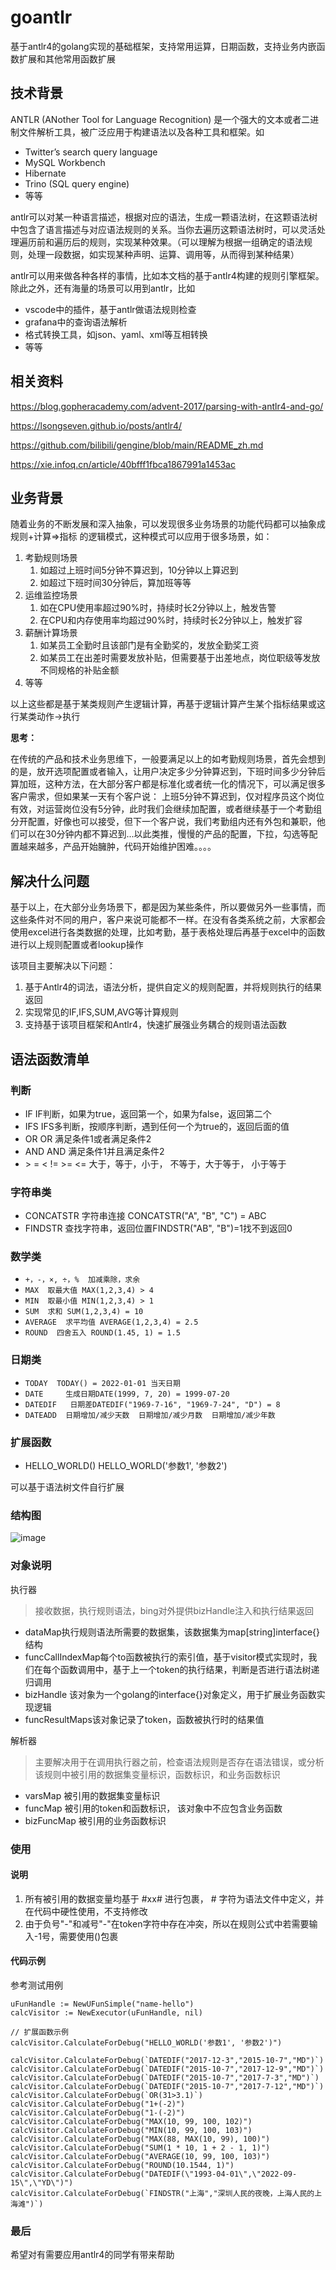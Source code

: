 # goantlr
基于antlr4的golang实现的基础框架，支持常用运算，日期函数，支持业务内嵌函数扩展和其他常用函数扩展

## 技术背景

ANTLR (ANother Tool for Language Recognition) 是一个强大的文本或者二进制文件解析工具，被广泛应用于构建语法以及各种工具和框架。如

- Twitter’s search query language
- MySQL Workbench
- Hibernate
- Trino (SQL query engine)
- 等等

antlr可以对某一种语言描述，根据对应的语法，生成一颗语法树，在这颗语法树中包含了语言描述与对应语法规则的关系。当你去遍历这颗语法树时，可以灵活处理遍历前和遍历后的规则，实现某种效果。（可以理解为根据一组确定的语法规则，处理一段数据，如实现某种声明、运算、调用等，从而得到某种结果）

antlr可以用来做各种各样的事情，比如本文档的基于antlr4构建的规则引擎框架。 除此之外，还有海量的场景可以用到antlr，比如

- vscode中的插件，基于antlr做语法规则检查
- grafana中的查询语法解析
- 格式转换工具，如json、yaml、xml等互相转换
- 等等

## 相关资料

https://blog.gopheracademy.com/advent-2017/parsing-with-antlr4-and-go/

https://lsongseven.github.io/posts/antlr4/

https://github.com/bilibili/gengine/blob/main/README_zh.md

https://xie.infoq.cn/article/40bfff1fbca1867991a1453ac

## 业务背景

随着业务的不断发展和深入抽象，可以发现很多业务场景的功能代码都可以抽象成 规则+计算=>指标 的逻辑模式，这种模式可以应用于很多场景，如：

1. 考勤规则场景
   1. 如超过上班时间5分钟不算迟到，10分钟以上算迟到
   2. 如超过下班时间30分钟后，算加班等等
2. 运维监控场景
   1. 如在CPU使用率超过90%时，持续时长2分钟以上，触发告警
   2. 在CPU和内存使用率均超过90%时，持续时长2分钟以上，触发扩容
3. 薪酬计算场景
   1. 如某员工全勤时且该部门是有全勤奖的，发放全勤奖工资
   2. 如某员工在出差时需要发放补贴，但需要基于出差地点，岗位职级等发放不同规格的补贴金额
4. 等等

以上这些都是基于某类规则产生逻辑计算，再基于逻辑计算产生某个指标结果或这行某类动作->执行

**思考：**

在传统的产品和技术业务思维下，一般要满足以上的如考勤规则场景，首先会想到的是，放开选项配置或者输入，让用户决定多少分钟算迟到，下班时间多少分钟后算加班，这种方法，在大部分客户都是标准化或者统一化的情况下，可以满足很多客户需求，但如果某一天有个客户说： 上班5分钟不算迟到，仅对程序员这个岗位有效，对运营岗位没有5分钟，此时我们会继续加配置，或者继续基于一个考勤组分开配置，好像也可以接受，但下一个客户说，我们考勤组内还有外包和兼职，他们可以在30分钟内都不算迟到...以此类推，慢慢的产品的配置，下拉，勾选等配置越来越多，产品开始臃肿，代码开始维护困难。。。。

## 解决什么问题

基于以上，在大部分业务场景下，都是因为某些条件，所以要做另外一些事情，而这些条件对不同的用户，客户来说可能都不一样。在没有各类系统之前，大家都会使用excel进行各类数据的处理，比如考勤，基于表格处理后再基于excel中的函数进行以上规则配置或者lookup操作

该项目主要解决以下问题：

1. 基于Antlr4的词法，语法分析，提供自定义的规则配置，并将规则执行的结果返回
2. 实现常见的IF,IFS,SUM,AVG等计算规则
3. 支持基于该项目框架和Antlr4，快速扩展强业务耦合的规则语法函数

## 语法函数清单

### 判断

- IF  IF判断，如果为true，返回第一个，如果为false，返回第二个
- IFS  IFS多判断，按顺序判断，遇到任何一个为true的，返回后面的值
- OR  OR 满足条件1或者满足条件2
- AND  AND 满足条件1并且满足条件2
- \>   =  <  != >=  <=   大于，等于，小于， 不等于，大于等于， 小于等于

### 字符串类

- CONCATSTR   字符串连接 CONCATSTR("A", "B", "C") = ABC
- FINDSTR  查找字符串，返回位置FINDSTR("AB", "B")=1找不到返回0

### 数学类

- `+，-，×, ÷，%  加减乘除，求余`
- `MAX  取最大值 MAX(1,2,3,4) > 4`
- `MIN  取最小值 MIN(1,2,3,4) > 1`
- `SUM  求和 SUM(1,2,3,4) = 10`
- `AVERAGE  求平均值 AVERAGE(1,2,3,4) = 2.5`
- `ROUND  四舍五入 ROUND(1.45, 1) = 1.5` 

### 日期类

- `TODAY  TODAY() = 2022-01-01 当天日期`
- `DATE     生成日期DATE(1999, 7, 20) = 1999-07-20`
- `DATEDIF   日期差DATEDIF("1969-7-16", "1969-7-24", "D") = 8`
- `DATEADD  日期增加/减少天数  日期增加/减少月数  日期增加/减少年数`

### 扩展函数

- HELLO_WORLD()   HELLO_WORLD('参数1', '参数2')

可以基于语法树文件自行扩展

### 结构图

![image](https://user-images.githubusercontent.com/12254995/229330239-9d11f336-1e9c-4aab-aebf-215549e34c74.png)


### 对象说明

执行器

> 接收数据，执行规则语法，bing对外提供bizHandle注入和执行结果返回

- dataMap执行规则语法所需要的数据集，该数据集为map[string]interface{}结构
- funcCallIndexMap每个to函数被执行的索引值，基于visitor模式实现时，我们在每个函数调用中，基于上一个token的执行结果，判断是否进行语法树递归调用
- bizHandle 该对象为一个golang的interface{}对象定义，用于扩展业务函数实现逻辑
- funcResultMaps该对象记录了token，函数被执行时的结果值

解析器

> 主要解决用于在调用执行器之前，检查语法规则是否存在语法错误，或分析该规则中被引用的数据集变量标识，函数标识，和业务函数标识

- varsMap  被引用的数据集变量标识
- funcMap  被引用的token和函数标识， 该对象中不应包含业务函数
- bizFuncMap 被引用的业务函数标识

### 使用

#### 说明

1. 所有被引用的数据变量均基于 #xx# 进行包裹， # 字符为语法文件中定义，并在代码中硬性使用，不支持修改
2. 由于负号"-"和减号"-"在token字符中存在冲突，所以在规则公式中若需要输入-1号，需要使用()包裹

#### 代码示例

参考测试用例

```golang
uFunHandle := NewUFunSimple("name-hello")
calcVisitor := NewExecutor(uFunHandle, nil)

// 扩展函数示例
calcVisitor.CalculateForDebug("HELLO_WORLD('参数1', '参数2')")

calcVisitor.CalculateForDebug(`DATEDIF("2017-12-3","2015-10-7","MD")`)
calcVisitor.CalculateForDebug(`DATEDIF("2015-10-7","2017-12-9","MD")`)
calcVisitor.CalculateForDebug(`DATEDIF("2015-10-7","2017-7-3","MD")`)
calcVisitor.CalculateForDebug(`DATEDIF("2015-10-7","2017-7-12","MD")`)
calcVisitor.CalculateForDebug(`OR(31>3.1)`)
calcVisitor.CalculateForDebug("1+(-2)")
calcVisitor.CalculateForDebug("1-(-2)")
calcVisitor.CalculateForDebug("MAX(10, 99, 100, 102)")
calcVisitor.CalculateForDebug("MIN(10, 99, 100, 103)")
calcVisitor.CalculateForDebug("MAX(88, MAX(10, 99), 100)")
calcVisitor.CalculateForDebug("SUM(1 * 10, 1 + 2 - 1, 1)")
calcVisitor.CalculateForDebug("AVERAGE(10, 99, 100, 103)")
calcVisitor.CalculateForDebug("ROUND(10.1544, 1)")
calcVisitor.CalculateForDebug("DATEDIF(\"1993-04-01\",\"2022-09-15\",\"YD\")")
calcVisitor.CalculateForDebug(`FINDSTR("上海","深圳人民的夜晚，上海人民的上海滩")`)
```

### 最后
希望对有需要应用antlr4的同学有带来帮助
